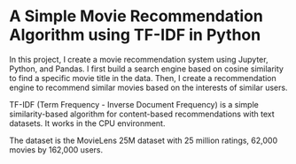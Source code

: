 # A Simple Movie Recommendation Algorithm using TF-IDF in Python

In this project, I create a movie recommendation system using Jupyter, Python, and Pandas. I first build a search engine based on cosine similarity to find a specific movie title in the data. Then, I create a recommendation engine to recommend similar movies based on the interests of similar users.

TF-IDF (Term Frequency - Inverse Document Frequency) is a simple similarity-based algorithm for content-based recommendations with text datasets. It works in the CPU environment.

The dataset is the MovieLens 25M dataset with 25 million ratings, 62,000 movies by 162,000 users.
